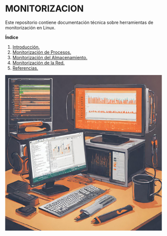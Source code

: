 # **MONITORIZACION**

Este repositorio contiene documentación técnica sobre herramientas de monitorización en Linux.

**Índice**
1. [Introducción.](Introduccion.md)
2. [Monitorización de Procesos.](Monitorizacion-Procesos.md)
3. [Monitorización del Almacenamiento.](Monitorizacion-Almacenamiento.md)
4. [Monitorización de la Red.](Monitorizacion-Red.md)
5. [Referencias.](Referecias.md)

![Monitorización](img/rendimiento_Linux.png)

